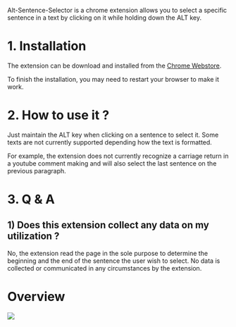  Alt-Sentence-Selector is a chrome extension allows you to select a specific sentence in a text by clicking on it while holding down the ALT key.

# 1. Installation

The extension can be download and installed from the [Chrome Webstore](https://chromewebstore.google.com/detail/alt-sentence-selector/knnghjjfdabamneliapcjdllobjfghmd).

To finish the installation, you may need to restart your browser to make it work.

# 2. How to use it ?

Just maintain the ALT key when clicking on a sentence to select it. Some texts are not currently supported depending how the text is formatted.

For example, the extension does not currently recognize a carriage return in a youtube comment making and will also select the last sentence on the previous paragraph.

# 3. Q & A

## 1) Does this extension collect any data on my utilization ?

No, the extension read the page in the sole purpose to determine the beginning and the end of the sentence the user wish to select. No data is collected or communicated in any circumstances by the extension.


# Overview
![](https://lh3.googleusercontent.com/dkynLxHcFvoqM4OghArWcJcneAmGzpea8ZAdLZqvsReed1Q2MPNYpiibcIQoJVdIGURqEtw15T4iy9j3EY6IAUrp=s1280-w1280-h800)
